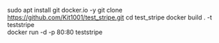 sudo apt install git docker.io -y
git clone https://github.com/Kit1001/test_stripe.git
cd test_stripe
docker build . -t teststripe  
docker run -d -p 80:80 teststripe
